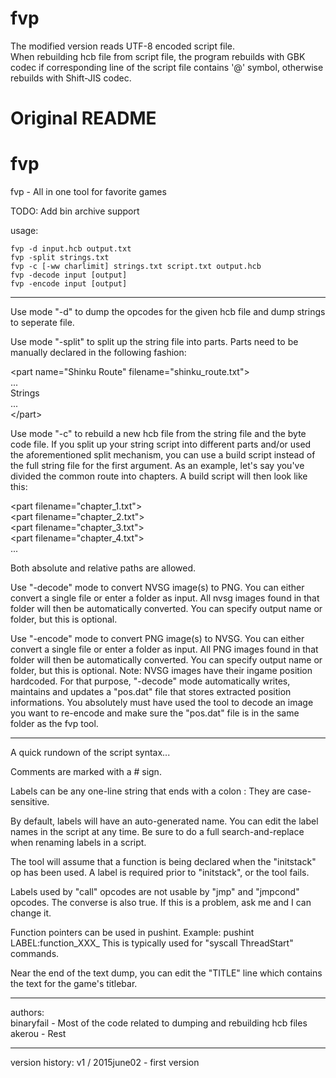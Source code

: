 # fvp
The modified version reads UTF-8 encoded script file.  
When rebuilding hcb file from script file, the program rebuilds with GBK codec if corresponding line of the script file contains '@' symbol, otherwise rebuilds with Shift-JIS codec.   

# Original README
# fvp
fvp - All in one tool for favorite games

TODO:
Add bin archive support

usage:

	fvp -d input.hcb output.txt
	fvp -split strings.txt
	fvp -c [-ww charlimit] strings.txt script.txt output.hcb
	fvp -decode input [output]
	fvp -encode input [output]

-------------

Use mode "-d" to dump the opcodes for the given hcb file and dump strings to seperate file.

Use mode "-split" to split up the string file into parts. Parts need to be manually declared in the following fashion:

\<part name="Shinku Route" filename="shinku_route.txt"\> <br>
... <br>
Strings <br>
... <br>
\</part\>

Use mode "-c" to rebuild a new hcb file from the string file and the byte code file. If you split up your string script
into different parts and/or used the aforementioned split mechanism, you can use a build script instead of the full
string file for the first argument. As an example, let's say you've divided the common route into chapters. A build script
will then look like this:

\<part filename="chapter_1.txt"\> <br>
\<part filename="chapter_2.txt"\> <br>
\<part filename="chapter_3.txt"\> <br>
\<part filename="chapter_4.txt"\> <br>
...

Both absolute and relative paths are allowed.


Use "-decode" mode to convert NVSG image(s) to PNG. You can either convert a single file or enter a folder
as input. All nvsg images found in that folder will then be automatically converted. You can specify output name
or folder, but this is optional.

Use "-encode" mode to convert PNG image(s) to NVSG. You can either convert a single file or enter a folder
as input. All PNG images found in that folder will then be automatically converted. You can specify output name
or folder, but this is optional.
Note: NVSG images have their ingame position hardcoded. For that purpose, "-decode" mode automatically writes, maintains
and updates a "pos.dat" file that stores extracted position informations. You absolutely must have used the tool to
decode an image you want to re-encode and make sure the "pos.dat" file is in the same folder as the fvp tool.

-------------

A quick rundown of the script syntax...

Comments are marked with a # sign.

Labels can be any one-line string that ends with a colon :
They are case-sensitive.

By default, labels will have an auto-generated name.
You can edit the label names in the script at any time.
Be sure to do a full search-and-replace when renaming labels in a script.

The tool will assume that a function is being declared when the "initstack" op
has been used. A label is required prior to "initstack", or the tool fails.

Labels used by "call" opcodes are not usable by "jmp" and "jmpcond" opcodes.
The converse is also true. If this is a problem, ask me and I can change it.

Function pointers can be used in pushint. Example: pushint LABEL:function_XXX_
This is typically used for "syscall ThreadStart" commands.

Near the end of the text dump, you can edit the "TITLE" line which contains
the text for the game's titlebar.

-----------

authors: <br>
binaryfail - Most of the code related to dumping and rebuilding hcb files <br>
akerou - Rest <br>

-----------

version history:
v1 / 2015june02 - first version

